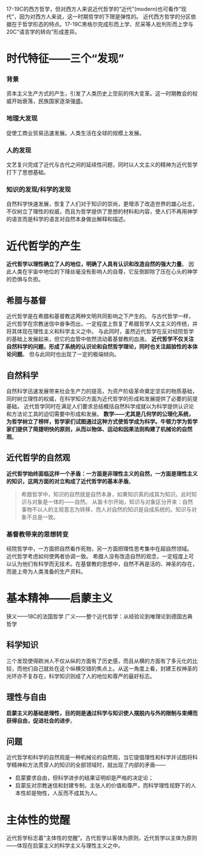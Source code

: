 17-19C的西方哲学，但对西方人来说近代哲学的“近代”(modern)也可看作“现代”，因为对西方人来说，这一时期哲学的下限是弹性的。
近代西方哲学的分区依据在于哲学形态的特点。17-19C黑格尔完成形而上学、尼采等人批判形而上学与20C“语言学的转向”形成差异。
# 时代特征——三个“发现”
### 背景
资本主义生产方式的产生，引发了人类历史上空前的伟大变革。这一时期教会的权威开始衰落，民族国家逐渐强盛。
### 地理大发现
促使工商业贸易迅速发展。人类生活在全球的规模上发展。
### 人的发现
文艺复兴完成了近代与古代之间的延续性问题，同时以人文主义的精神为近代哲学打下了思想基础。
### 知识的发现/科学的发现
自然科学快速发展，恢复了人们对于知识的崇尚，更增添了改造世界的雄心壮志，不仅树立了理性的权威，而且为哲学提供了思想的材料和内容，使人们不再用神学的语言而是科学的语言对自然本身做出解释和描述。
# 近代哲学的产生
**近代哲学以理性确立了人的地位，明确了人具有认识和改造自然的强大力量**。
因此人类在宇宙中地位的下降丝毫没有影响人的自尊，它反倒卸除了压在心头的神学的恐惧与负担。
## 希腊与基督
近代哲学是在希腊和基督教这两种文明共同影响之下产生的。
与古代哲学一样，近代哲学在宗教迷信中奋争而出，一定程度上恢复了希腊哲学人文主义的传统，并将其体现在理性主义和科学主义之中。
与此同时，虽然近代哲学在反对经院哲学的基础上发展起来，但它的血管中依然流动着基督教的血液。
**近代哲学不仅关注自然科学的问题，形成了系统的认识论和自然哲学理论，同时也关注超验性的本体论问题**。
但与此同时也出现了一定的极端倾向。
## 自然科学
自然科学迅速发展带来社会生产力的提高，为资产阶级革命奠定坚实的物质基础，同时树立理性的权威，在科学知识方面为近代哲学的形成和发展提供了必要的前提基础。
近代哲学同时在满足人们要求总结概括自然科学成就以为科学提供认识论和方法论工具的迫切需要中形成和发展。
**数学——尤其是几何学的公理化系统，为哲学树立了榜样，哲学家们试图通过这种方式使哲学成为科学。牛顿力学为哲学家们提供了简捷明快的原则，从而以物体、运动和因果法则构建了机械论的自然观**。
## 近代哲学的自然观
**近代哲学始终面临这样一个矛盾：一方面是非理性主义的自然，一方面是理性主义的知识，这两方面的对立构成了近代哲学的基本矛盾**。
>希腊哲学中，知识的自然就是自然本身，如果知识真的成其为知识。此时知识与对象是一体的——自然。
>从笛卡尔开始，知识与对象区分开来：自然事物不以人的主观意志为转移，而人对自然的知识是自成系统的。知识与对象不总是一致。

### 基督教带来的思想转变
经院哲学中，一方面把自然看作死物，另一方面把理性思考集中在超自然领域。
近代哲学考虑如何使两者协调一致。
希腊人没有改造自然的观念，一定程度上可以认为他们有科学而无技术。在基督教的思想中，自然不再是活的、神圣的存在，而是上帝为人类准备的生产资料。
# 基本精神——启蒙主义
狭义——18C的法国哲学
广义——整个近代哲学：从经验论到唯理论到德国古典哲学
## 科学知识
三个发现使得欧洲人不仅从纵的方面有了历史感，而且从横的方面有了多元化的比较，而他们自己就处在这个纵横交错的焦点上。从这一角度上看，封建王权神圣的光环亦不复存在，科学知识则成了人的地位和尊严的最好标志。
## 理性与自由
**启蒙主义的基础是理性，目的则是通过科学与知识使人摆脱内与外的限制与束缚而获得自由，促进社会的进步**。

## 问题
近代哲学和科学的自然观是一种机械论的自然观，当它提倡理性和科学并试图将科学精神和方法贯穿人的知识的全部领域时，就出现了内部的矛盾——
- 启蒙要求自由，但科学进步的结果证明却是严格的决定论；
- 启蒙反对宗教迷信和封建专制，主张人的价值和尊严，而科学理性视野下的人本性却是物性，人反而不成其为人。
# 主体性的觉醒
近代哲学标志着“主体性的觉醒”。古代哲学以客体为原则，近代哲学以主体为原则——体现在启蒙主义的科学主义与理性主义之中。

